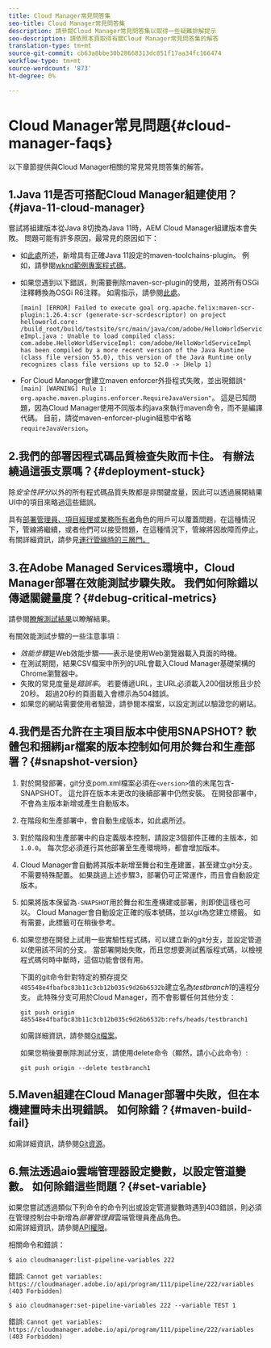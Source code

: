 ```yaml
---
title: Cloud Manager常見問答集
seo-title: Cloud Manager常見問答集
description: 請參閱Cloud Manager常見問答集以取得一些疑難排解提示
seo-description: 請依照本頁取得有關Cloud Manager常見問答集的解答
translation-type: tm+mt
source-git-commit: cb63a8bbe30b28668313dc851f17aa34fc166474
workflow-type: tm+mt
source-wordcount: '873'
ht-degree: 0%

---
```



# Cloud Manager常見問題{#cloud-manager-faqs}

以下章節提供與Cloud Manager相關的常見常見問答集的解答。

## 1.Java 11是否可搭配Cloud Manager組建使用？{#java-11-cloud-manager}

嘗試將組建版本從Java 8切換為Java 11時，AEM Cloud Manager組建版本會失敗。 問題可能有許多原因，最常見的原因如下：

* 如[此處](https://experienceleague.adobe.com/docs/experience-manager-cloud-manager/using/getting-started/create-application-project/using-the-wizard.html?lang=en#getting-started)所述，新增具有正確Java 11設定的maven-toolchains-plugin。  例如，請參閱[wknd範例專案程式碼](https://github.com/adobe/aem-guides-wknd/commit/6cb5238cb6b932735dcf91b21b0d835ae3a7fe75)。

* 如果您遇到以下錯誤，則需要刪除maven-scr-plugin的使用，並將所有OSGi注釋轉換為OSGi R6注釋。 如需指示，請參閱[此處](https://cqdump.wordpress.com/2019/01/03/from-scr-annotations-to-osgi-annotations/)。

   `[main] [ERROR] Failed to execute goal org.apache.felix:maven-scr-plugin:1.26.4:scr (generate-scr-scrdescriptor) on project helloworld.core: /build_root/build/testsite/src/main/java/com/adobe/HelloWorldServiceImpl.java : Unable to load compiled class: com.adobe.HelloWorldServiceImpl: com/adobe/HelloWorldServiceImpl has been compiled by a more recent version of the Java Runtime (class file version 55.0), this version of the Java Runtime only recognizes class file versions up to 52.0 -> [Help 1]`

* For Cloud Manager會建立maven enforcer外掛程式失敗，並出現錯誤`"[main] [WARNING] Rule 1: org.apache.maven.plugins.enforcer.RequireJavaVersion"`。 這是已知問題，因為Cloud Manager使用不同版本的java來執行maven命令，而不是編譯代碼。 目前，請從maven-enforcer-plugin組態中省略`requireJavaVersion`。

## 2.我們的部署因程式碼品質檢查失敗而卡住。 有辦法繞過這張支票嗎？{#deployment-stuck}

除&#x200B;*安全性評分*&#x200B;以外的所有程式碼品質失敗都是非關鍵度量，因此可以透過展開結果UI中的項目來略過這些錯誤。

具有[部署管理員、項目經理或業務所有者](https://experienceleague.adobe.com/docs/experience-manager-cloud-manager/using/requirements/setting-up-users-and-roles.html?lang=en#requirements)角色的用戶可以覆蓋問題，在這種情況下，管線將繼續，或者他們可以接受問題，在這種情況下，管線將因故障而停止。  有關詳細資訊，請參見[運行管線時的三層門。](https://experienceleague.adobe.com/docs/experience-manager-cloud-manager/using/how-to-use/understand-your-test-results.html?lang=en#how-to-use)

## 3.在Adobe Managed Services環境中，Cloud Manager部署在效能測試步驟失敗。 我們如何除錯以傳遞關鍵量度？{#debug-critical-metrics}

請參閱[瞭解測試結果](https://experienceleague.adobe.com/docs/experience-manager-cloud-manager/using/how-to-use/understand-your-test-results.html?lang=en#how-to-use)以瞭解結果。

有關效能測試步驟的一些注意事項：

* *效能步驟*&#x200B;是Web效能步驟——表示是使用Web瀏覽器載入頁面的時機。
* 在測試期間，結果CSV檔案中所列的URL會載入Cloud Manager基礎架構的Chrome瀏覽器中。
* 失敗的常見度量是&#x200B;*錯誤率*。 若要傳遞URL，主URL必須載入200個狀態且少於20秒。 超過20秒的頁面載入會標示為504錯誤。
* 如果您的網站需要使用者驗證，請參閱本檔案，以設定測試以驗證您的網站。

## 4.我們是否允許在主項目版本中使用SNAPSHOT? 軟體包和捆綁jar檔案的版本控制如何用於舞台和生產部署？{#snapshot-version}

1. 對於開發部署，git分支pom.xml檔案必須在`<version>`值的末尾包含-SNAPSHOT。 這允許在版本未更改的後續部署中仍然安裝。 在開發部署中，不會為主版本新增或產生自動版本。

1. 在階段和生產部署中，會自動生成版本，如此處所述。

1. 對於階段和生產部署中的自定義版本控制，請設定3個部件正確的主版本，如`1.0.0`。 每次您必須進行其他部署至生產環境時，都會增加版本。

1. Cloud Manager會自動將其版本新增至舞台和生產建置，甚至建立git分支。 不需要特殊配置。 如果跳過上述步驟3，部署仍可正常運作，而且會自動設定版本。

1. 如果將版本保留為`-SNAPSHOT`用於舞台和生產構建或部署，則即使這樣也可以。 Cloud Manager會自動設定正確的版本號碼，並以git為您建立標籤。 如有需要，此標籤可在稍後參考。

1. 如果您想在開發上試用一些實驗性程式碼，可以建立新的git分支，並設定管道以使用該不同的分支。  當部署開始失敗，而且您想要測試舊版程式碼，以檢視程式碼何時中斷時，這個功能會很有用。

   下面的git命令針對特定的預存提交`485548e4fbafbc83b11c3cb12b035c9d26b6532b`建立名為&#x200B;*testbranch1*&#x200B;的遠程分支。  此特殊分支可用於Cloud Manager，而不會影響任何其他分支：

   `git push origin 485548e4fbafbc83b11c3cb12b035c9d26b6532b:refs/heads/testbranch1`

   如需詳細資訊，請參閱[Git檔案](https://git-scm.com/book/en/v2/Git-Internals-Git-References)。

   如果您稍後要刪除測試分支，請使用delete命令（顯然，請小心此命令）:

   `git push origin --delete testbranch1`

## 5.Maven組建在Cloud Manager部署中失敗，但在本機建置時未出現錯誤。 如何除錯？{#maven-build-fail}

如需詳細資訊，請參閱[Git資源](https://github.com/cqsupport/cloud-manager/blob/main/cm-build-step-fails.md)。

## 6.無法透過aio雲端管理器設定變數，以設定管道變數。 如何除錯這些問題？{#set-variable}

如果您嘗試透過類似下列命令的命令列出或設定管道變數時遇到403錯誤，則必須在管理控制台中新增為&#x200B;*部署管理員*&#x200B;雲端管理員產品角色。\
如需詳細資訊，請參閱[API權限](https://www.adobe.io/apis/experiencecloud/cloud-manager/docs.html#!AdobeDocs/cloudmanager-api-docs/master/permissions.md)。

相關命令和錯誤：

`$ aio cloudmanager:list-pipeline-variables 222`

錯誤: `Cannot get variables: https://cloudmanager.adobe.io/api/program/111/pipeline/222/variables (403 Forbidden)`

`$ aio cloudmanager:set-pipeline-variables 222 --variable TEST 1`

錯誤: `Cannot get variables: https://cloudmanager.adobe.io/api/program/111/pipeline/222/variables (403 Forbidden)`
